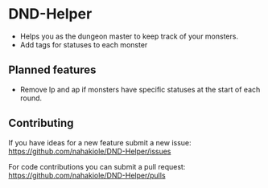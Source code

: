 # DND-Helper

- Helps you as the dungeon master to keep track of your monsters.
- Add tags for statuses to each monster

## Planned features

- Remove lp and ap if monsters have specific statuses at the start of each round.

## Contributing

If you have ideas for a new feature submit a new issue: https://github.com/nahakiole/DND-Helper/issues

For code contributions you can submit a pull request: https://github.com/nahakiole/DND-Helper/pulls